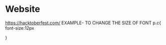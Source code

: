 # Website
https://hacktoberfest.com/
EXAMPLE- TO CHANGE THE SIZE OF FONT
 p.c{
  font-size:12px 
<!--you can set any font size in pixels (px) or rem or em    -->
 }
